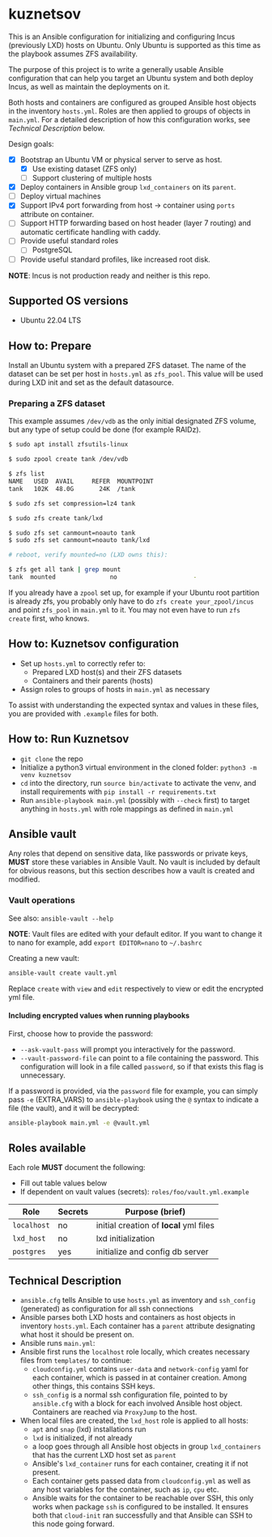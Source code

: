# kuznetsov

This is an Ansible configuration for initializing and configuring Incus
(previously LXD) hosts on Ubuntu. Only Ubuntu is supported as this time
as the playbook assumes ZFS availability.

The purpose of this project is to write a generally usable Ansible
configuration that can help you target an Ubuntu system and both deploy
Incus, as well as maintain the deployments on it.

Both hosts and containers are configured as grouped Ansible host objects
in the inventory `hosts.yml`. Roles are then applied to groups of objects
in `main.yml`. For a detailed description of how this configuration
works, see *Technical Description* below.

Design goals:

- [x] Bootstrap an Ubuntu VM or physical server to serve as host.
  - [x] Use existing dataset (ZFS only)
  - [ ] Support clustering of multiple hosts
- [x] Deploy containers in Ansible group `lxd_containers` on its
  `parent`.
- [ ] Deploy virtual machines
- [x] Support IPv4 port forwarding from host -> container using `ports`
  attribute on container.
- [ ] Support HTTP forwarding based on host header (layer 7 routing) and
  automatic certificate handling with caddy.
- [ ] Provide useful standard roles
  - [ ] PostgreSQL
- [ ] Provide useful standard profiles, like increased root disk.

**NOTE**: Incus is not production ready and neither is this repo.

## Supported OS versions

- Ubuntu 22.04 LTS

## How to: Prepare

Install an Ubuntu system with a prepared ZFS dataset. The name of the
dataset can be set per host in `hosts.yml` as `zfs_pool`. This value
will be used during LXD init and set as the default datasource.

### Preparing a ZFS dataset

This example assumes `/dev/vdb` as the only initial designated ZFS
volume, but any type of setup could be done (for example RAIDz).

```sh
$ sudo apt install zfsutils-linux

$ sudo zpool create tank /dev/vdb

$ zfs list
NAME   USED  AVAIL     REFER  MOUNTPOINT
tank   102K  48.0G       24K  /tank

$ sudo zfs set compression=lz4 tank

$ sudo zfs create tank/lxd

$ sudo zfs set canmount=noauto tank
$ sudo zfs set canmount=noauto tank/lxd

# reboot, verify mounted=no (LXD owns this):

$ zfs get all tank | grep mount
tank  mounted               no                     -
```

If you already have a `zpool` set up, for example if your Ubuntu root
partition is already zfs, you probably only have to do `zfs create
your_zpool/incus` and point `zfs_pool` in `main.yml` to it. You may not
even have to run `zfs create` first, who knows.

## How to: Kuznetsov configuration

- Set up `hosts.yml` to correctly refer to:
  - Prepared LXD host(s) and their ZFS datasets
  - Containers and their parents (hosts)
- Assign roles to groups of hosts in `main.yml` as necessary

To assist with understanding the expected syntax and values in these
files, you are provided with `.example` files for both.

## How to: Run Kuznetsov

- `git clone` the repo
- Initialize a python3 virtual environment in the cloned folder:
  `python3 -m venv kuznetsov`
- `cd` into the directory, run `source bin/activate` to activate the
  venv, and install requirements with `pip install -r requirements.txt`
- Run `ansible-playbook main.yml` (possibly with `--check` first) to
  target anything in `hosts.yml` with role mappings as defined in `main.yml`

## Ansible vault

Any roles that depend on sensitive data, like passwords or private keys,
**MUST** store these variables in Ansible Vault. No vault is included by
default for obvious reasons, but this section describes how a vault is
created and modified.

### Vault operations

See also: `ansible-vault --help`

**NOTE**: Vault files are edited with your default editor. If you want
to change it to nano for example, add `export EDITOR=nano` to
`~/.bashrc`

Creating a new vault:

```sh
ansible-vault create vault.yml
```

Replace `create` with `view` and `edit` respectively to view or edit the
encrypted yml file.

#### Including encrypted values when running playbooks

First, choose how to provide the password:

* `--ask-vault-pass` will prompt you interactively for the password.
* `--vault-password-file` can point to a file containing the password. This configuration will look in a file called `password`, so if that exists this flag is unnecessary.

If a password is provided, via the `password` file for example, you can simply pass `-e` (EXTRA_VARS) to `ansible-playbook` using the `@` syntax to indicate a file (the vault), and it will be decrypted:

```sh
ansible-playbook main.yml -e @vault.yml
```

## Roles available

Each role **MUST** document the following:

* Fill out table values below
* If dependent on vault values (secrets): `roles/foo/vault.yml.example`

| Role        | Secrets | Purpose (brief)                         |
| ----------- | ------- | --------------------------------------- |
| `localhost` | no      | initial creation of **local** yml files |
| `lxd_host`  | no      | lxd initialization                      |
| `postgres`  | yes     | initialize and config db server         |


## Technical Description

- `ansible.cfg` tells Ansible to use `hosts.yml` as inventory and
  `ssh_config` (generated) as configuration for all ssh connections
- Ansible parses both LXD hosts and containers as host objects in
  inventory `hosts.yml`. Each container has a `parent` attribute
  designating what host it should be present on.
- Ansible runs `main.yml`:
- Ansible first runs the `localhost` role locally, which creates
  necessary files from `templates/` to continue:
  - `cloudconfig.yml` contains `user-data` and `network-config` yaml for
    each container, which is passed in at container creation. Among
    other things, this contains SSH keys.
  - `ssh_config` is a normal ssh configuration file, pointed to by
    `ansible.cfg` with a block for each involved Ansible host object.
    Containers are reached via `ProxyJump` to the host.
- When local files are created, the `lxd_host` role is applied to all
  hosts:
  - `apt` and `snap` (lxd) installations run
  - `lxd` is initialized, if not already
  - a loop goes through all Ansible host objects in group
    `lxd_containers` that has the current LXD host set as `parent`
  - Ansible's `lxd_container` runs for each container, creating it if
    not present.
  - Each container gets passed data from `cloudconfig.yml` as well as
    any host variables for the container, such as `ip`, `cpu` etc.
  - Ansible waits for the container to be reachable over SSH, this only
    works when package `ssh` is configured to be installed. It ensures
    both that `cloud-init` ran successfully and that Ansible can SSH to
    this node going forward.

